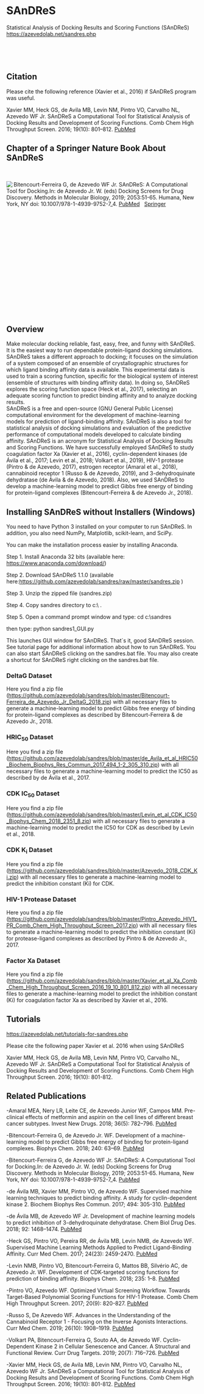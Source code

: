 # SAnDReS
Statistical Analysis of Docking Results and Scoring Functions (SAnDReS)
https://azevedolab.net/sandres.php
<P>&nbsp;</P>
<P>&nbsp;</P>
<H2>Citation</H2>
Please cite the following reference (Xavier et al., 2016) if SAnDReS program was useful.  

Xavier MM, Heck GS, de Avila MB, Levin NM, Pintro VO, Carvalho NL, Azevedo WF Jr. SAnDReS a Computational Tool for Statistical Analysis of Docking Results and Development of Scoring Functions. Comb Chem High Throughput Screen. 2016; 19(10): 801–812. <a href="https://www.ncbi.nlm.nih.gov/pubmed/27686428">PubMed</a>

<H2>Chapter of a Springer Nature Book About SAnDReS</H2> 
<P>&nbsp;</P>
<img src="https://media.springernature.com/w306/springer-static/cover-hires/book/978-1-4939-9752-7" align="left">
Bitencourt-Ferreira G, de Azevedo WF Jr. SAnDReS: A Computational Tool for Docking.In: de Azevedo Jr. W. (eds) Docking Screens for Drug Discovery. Methods in Molecular Biology, 2019; 2053:51-65. Humana, New York, NY doi: 10.1007/978-1-4939-9752-7_4.   <a href="https://www.ncbi.nlm.nih.gov/pubmed/31452098">PubMed</a>&nbsp;&nbsp;&nbsp;<a href="https://link.springer.com/protocol/10.1007%2F978-1-4939-9752-7_4">Springer</a>

<P>&nbsp;</P>
<P>&nbsp;</P>
<P>&nbsp;</P>
<P>&nbsp;</P>
<P>&nbsp;</P>
<P>&nbsp;</P>
<P>&nbsp;</P>
<P>&nbsp;</P>
<P>&nbsp;</P>

<H2>Overview</H2>

Make molecular docking reliable, fast, easy, free, and funny with SAnDReS. It is the easiest way to run dependable protein-ligand docking simulations. SAnDReS takes a different approach to docking; it focuses on the simulation of a system composed of an ensemble of crystallographic structures for which ligand binding affinity data is available. This experimental data is used to train a scoring function, specific for the biological system of interest (ensemble of structures with binding affinity data). In doing so, SAnDReS explores the scoring function space (Heck et al., 2017), selecting an adequate scoring function to predict binding affinity and to analyze docking results.  
SAnDReS is a free and open-source (GNU General Public License) computational environment for the development of machine-learning models for prediction of ligand-binding affinity. SAnDReS is also a tool for statistical analysis of docking simulations and evaluation of the predictive performance of computational models developed to calculate binding affinity. SAnDReS is an acronym for Statistical Analysis of Docking Results and Scoring Functions. We have successfully employed SAnDReS to study coagulation factor Xa (Xavier et al., 2016), cyclin-dependent kinases (de Ávila et al., 2017; Levin et al., 2018; Volkart et al., 2019), HIV-1 protease (Pintro & de Azevedo, 2017), estrogen receptor (Amaral et al., 2018), cannabinoid receptor 1 (Russo & de Azevedo, 2019), and 3-dehydroquinate dehydratase (de Ávila & de Azevedo, 2018). Also, we used SAnDReS to develop a machine-learning model to predict Gibbs free energy of binding for protein-ligand complexes (Bitencourt-Ferreira & de Azevedo Jr., 2018).   

<H2>Installing SAnDReS without Installers (Windows)</H2>  

You need to have Python 3 installed on your computer to run SAnDReS. In addition, you also need NumPy, Matplotlib, scikit-learn, and SciPy.

You can make the installation process easier by installing Anaconda. 

Step 1. Install Anaconda 32 bits (available here: https://www.anaconda.com/download/)

Step 2. Download SAnDReS 1.1.0 (available here:https://github.com/azevedolab/sandres/raw/master/sandres.zip )

Step 3. Unzip the zipped file (sandres.zip) 

Step 4. Copy sandres directory to c:\ .

Step 5. Open a command prompt window and type: cd c:\sandres

then type: python sandres1_GUI.py

This launches GUI window for SAnDReS. That´s it, good SAnDReS session. See tutorial page for additional information about how to run SAnDReS. You can also start SAnDReS clicking on the sandres.bat file. You may also create a shortcut for SAnDReS right clicking on the sandres.bat file.


<H3>DeltaG Dataset</H3>

Here you find a zip file (https://github.com/azevedolab/sandres/blob/master/Bitencourt-Ferreira_de_Azevedo_Jr_DeltaG_2018.zip) with all necessary files to generate a machine-learning model to predict Gibbs free energy of binding for protein-ligand complexes as described by Bitencourt-Ferreira & de Azevedo Jr., 2018.


<H3>HRIC<sub>50</sub> Dataset</H3>

Here you find a zip file (https://github.com/azevedolab/sandres/blob/master/de_Avila_et_al_HRIC50_Biochem_Biophys_Res_Commun_2017_494_1-2_305_310.zip) with all necessary files to generate a machine-learning model to predict the IC50 as described by de Ávila et al., 2017.


<H3>CDK IC<sub>50</sub> Dataset</H3>

Here you find a zip file (https://github.com/azevedolab/sandres/blob/master/Levin_et_al_CDK_IC50_Biophys_Chem_2018_2351_8.zip) with all necessary files to generate a machine-learning model to predict the IC50 for CDK as described by Levin et al., 2018.


<H3>CDK K<sub>i</sub> Dataset</H3>

Here you find a zip file (https://github.com/azevedolab/sandres/blob/master/Azevedo_2018_CDK_Ki.zip) with all necessary files to generate a machine-learning model to predict the inhibition constant (Ki) for CDK.


<H3>HIV-1 Protease Dataset</H3>

Here you find a zip file (https://github.com/azevedolab/sandres/blob/master/Pintro_Azevedo_HIV1_PR_Comb_Chem_High_Throughput_Screen_2017.zip) with all necessary files to generate a machine-learning model to predict the inhibition constant (Ki) for protease-ligand complexes as described by Pintro & de Azevedo Jr., 2017.

<H3>Factor Xa Dataset</H3>

Here you find a zip file (https://github.com/azevedolab/sandres/blob/master/Xavier_et_al_Xa_Comb_Chem_High_Throughput_Screen_2016_19_10_801_812.zip) with all necessary files to generate a machine-learning model to predict the inhibition constant (Ki) for coagulation factor Xa as described by Xavier et al., 2016.



<H2>Tutorials</H2>

https://azevedolab.net/tutorials-for-sandres.php


Please cite the following paper Xavier et al. 2016 when using SAnDReS

Xavier MM, Heck GS, de Avila MB, Levin NM, Pintro VO, Carvalho NL, Azevedo WF Jr. SAnDReS a Computational Tool for Statistical Analysis of Docking Results and Development of Scoring Functions. Comb Chem High Throughput Screen. 2016; 19(10): 801-812. 


<H2>Related Publications</H2>

-Amaral MEA, Nery LR, Leite CE, de Azevedo Junior WF, Campos MM. Pre-clinical effects of metformin and aspirin on the cell lines of different breast cancer subtypes. Invest New Drugs. 2018; 36(5): 782–796.   <a href="https://www.ncbi.nlm.nih.gov/pubmed/29392539">PubMed</a>

-Bitencourt-Ferreira G, de Azevedo Jr. WF. Development of a machine-learning model to predict Gibbs free energy of binding for protein-ligand complexes. Biophys Chem. 2018; 240: 63–69.   <a href="https://www.ncbi.nlm.nih.gov/pubmed/29906639">PubMed</a>

-Bitencourt-Ferreira G, de Azevedo WF Jr. SAnDReS: A Computational Tool for Docking.In: de Azevedo Jr. W. (eds) Docking Screens for Drug Discovery. Methods in Molecular Biology, 2019; 2053:51-65. Humana, New York, NY doi: 10.1007/978-1-4939-9752-7_4.   <a href="https://www.ncbi.nlm.nih.gov/pubmed/31452098">PubMed</a>

-de Ávila MB, Xavier MM, Pintro VO, de Azevedo WF. Supervised machine learning techniques to predict binding affinity. A study for cyclin-dependent kinase 2.  Biochem Biophys Res Commun. 2017; 494: 305-310.   <a href="https://www.ncbi.nlm.nih.gov/pubmed/29017921">PubMed</a>  
   
-de Ávila MB, de Azevedo WF Jr. Development of machine learning models to predict inhibition of 3-dehydroquinate dehydratase. Chem Biol Drug Des. 2018; 92: 1468–1474.   <a href="https://www.ncbi.nlm.nih.gov/pubmed/29676519">PubMed</a>

-Heck GS, Pintro VO, Pereira RR, de Ávila MB, Levin NMB, de Azevedo WF. Supervised Machine Learning Methods Applied to Predict Ligand-Binding Affinity. Curr Med Chem. 2017; 24(23): 2459-2470.   <a href="https://www.ncbi.nlm.nih.gov/pubmed/28641555">PubMed</a>

-Levin NMB, Pintro VO, Bitencourt-Ferreira G, Mattos BB, Silvério AC, de Azevedo Jr. WF. Development of CDK-targeted scoring functions for prediction of binding affinity. Biophys Chem. 2018; 235: 1–8.   <a href="https://www.ncbi.nlm.nih.gov/pubmed/29407904">PubMed</a>

-Pintro VO, Azevedo WF. Optimized Virtual Screening Workflow. Towards Target-Based Polynomial Scoring Functions for HIV-1 Protease. Comb Chem High Throughput Screen. 2017; 20(9): 820-827.   <a href="https://www.ncbi.nlm.nih.gov/pubmed/29165067">PubMed</a>
  
-Russo S, De Azevedo WF. Advances in the Understanding of the Cannabinoid Receptor 1 - Focusing on the Inverse Agonists Interactions. Curr Med Chem. 2019; 26(10): 1908–1919.   <a href="https://www.ncbi.nlm.nih.gov/pubmed/29667549">PubMed</a>

-Volkart PA, Bitencourt-Ferreira G, Souto AA, de Azevedo WF. Cyclin-Dependent Kinase 2 in Cellular Senescence and Cancer. A Structural and Functional Review. Curr Drug Targets. 2019; 20(7): 716–726.   <a href="https://www.ncbi.nlm.nih.gov/pubmed/30516105">PubMed</a>

-Xavier MM, Heck GS, de Avila MB, Levin NM, Pintro VO, Carvalho NL, Azevedo WF Jr. SAnDReS a Computational Tool for Statistical Analysis of Docking Results and Development of Scoring Functions. Comb Chem High Throughput Screen. 2016; 19(10): 801-812.   <a href="https://www.ncbi.nlm.nih.gov/pubmed/27686428">PubMed</a>


